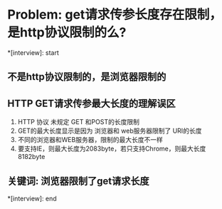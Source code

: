 # Problem: get请求传参长度存在限制，是http协议限制的么?

*[interview]: start

## 不是http协议限制的，是**浏览器限制**的

## HTTP GET请求传参最大长度的理解误区
1. HTTP 协议 未规定 GET 和POST的长度限制
2. GET的最大长度显示是因为 浏览器和 web服务器限制了 URI的长度
3. 不同的浏览器和WEB服务器，限制的最大长度不一样
4. 要支持IE，则最大长度为2083byte，若只支持Chrome，则最大长度 8182byte

## 关键词: 浏览器限制了get请求长度
*[interview]: end
